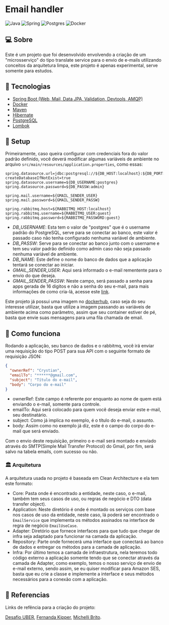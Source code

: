 # Email handler

![Java](https://img.shields.io/badge/java-%23ED8B00.svg?style=for-the-badge&logo=openjdk&logoColor=white)
![Spring](https://img.shields.io/badge/spring-%236DB33F.svg?style=for-the-badge&logo=spring&logoColor=white)
![Postgres](https://img.shields.io/badge/postgres-%23316192.svg?style=for-the-badge&logo=postgresql&logoColor=white)
![Docker](https://img.shields.io/badge/docker-%230db7ed.svg?style=for-the-badge&logo=docker&logoColor=white)

## 💻 Sobre
Este é um projeto que foi desenvolvido envolvendo a criação de um "microsserviço" do tipo translate service para o envio de e-mails utilizando 
conceitos da arquitetura limpa, este projeto é apenas experimental, serve somente para estudos.

## 🤖 Tecnologias
* [Spring Boot (Web, Mail, Data JPA, Validation, Devtools, AMQP)](https://docs.spring.io/spring-framework/reference/index.html)
* [Docker](https://docs.docker.com)
* [Maven](https://maven.apache.org)
* [Hibernate](https://hibernate.org)
* [PostgreSQL](https://www.postgresql.org)
* [Lombok](https://projectlombok.org)

## 🚀 Setup
Primeiramente, caso queira configurar com credenciais fora do valor padrão definido, você deverá modificar algumas variáveis de ambiente no arquivo
`src/main/resources/application.properties`, como essas:
```properties
spring.datasource.url=jdbc:postgresql://${DB_HOST:localhost}:${DB_PORT:5432}/${DB_NAME:email_handler}?createDatabaseIfNotExist=true
spring.datasource.username=${DB_USERNAME:postgres}
spring.datasource.password=${DB_PASSW:admin}

spring.mail.username=${GMAIL_SENDER_USER}
spring.mail.password=${GMAIL_SENDER_PASSW}

spring.rabbitmq.host=${RABBITMQ_HOST:localhost}
spring.rabbitmq.username=${RABBITMQ_USER:guest}
spring.rabbitmq.password=${RABBITMQ_PASSWORD:guest}
```
- *DB_USERNAME*: Esta tem o valor de "postgres" que é o username padrão do PostgreSQL, serve para se conectar ao banco, este valor é passado caso não 
tenha configurado nenhuma variável de ambiente.
- *DB_PASSW*: Serve para se conectar ao banco junto com o username e tem seu valor padrão definido como admin caso não 
seja passado nenhuma variável de ambiente.
- *DB_NAME*: Este define o nome do banco de dados que a aplicação tentará se conectar ao iniciar.
- *GMAIL_SENDER_USER*: Aqui será informado o e-mail rementente para o envio do que deseja.
- *GMAIL_SENDER_PASSW*: Neste campo, será passado a senha para apps gerada de 16 digitos e não a senha do seu e-mail,
para mais informações de como cria-lá, acesse este [link](https://support.google.com/accounts/answer/185833).

Este projeto já possui uma imagem no [dockerhub](https://hub.docker.com/r/crystianlefundes/email-handler/tags), caso seja do seu interesse utilizar, basta que utilize a 
imagem passando as variáveis de ambiente acima como parâmetro, assim que seu container estiver de pé, basta que 
envie suas mensagens para uma fila chamada de email. 

## 🤔 Como funciona
Rodando a aplicação, seu banco de dados e o rabbitmq, você irá enviar uma requisição do tipo POST para sua API com o seguinte
formato de requisição JSON:
```json
{
  "ownerRef": "Crystian",
  "emailTo": "******@gmail.com",
  "subject": "Título do e-mail",
  "body": "Corpo do e-mail"
}
```
- ownerRef: Este campo é referente por enquanto ao nome de quem está enviando o e-mail, somente para controle.
- emailTo: Aqui será colocado para quem você deseja enviar este e-mail, seu destinatário.
- subject: Como já implica no exemplo, é o título do e-mail, o assunto.
- body: Assim como no exemplo já diz, este é o campo do corpo do e-mail que será enviado.

Com o envio deste requisição, primeiro o e-mail será montado e enviado através do SMTP(Simple Mail Transfer Protocol) 
do Gmail, por fim, será salvo na tabela emails, com sucesso ou não.

### 🏛 Arquitetura
A arquitetura usada no projeto é baseada em Clean Architecture e ela tem este formato:
- Core: Pasta onde é encontrado a entidade, neste caso, o e-mail, também tem seus casos de uso, ou regras de negócio e 
DTO (data transfer object).
- Application: Neste diretório é onde é montado os serviços com base nos casos de uso da entidade, neste caso, lá
poderá ser encontrado o `EmailService` que implementa os métodos assinados na interface de regra de negócio `EmailUseCase`.
- Adapter: Diretório que fornece interfaces para que tudo que chegar de infra seja adaptado para funcionar na camada da
aplicação.
- Repository: Parte onde fornecerá uma interface que conectará ao banco de dados e entregar os métodos para a camada de
aplicação.
- Infra: Por último temos a camada de infraestrutura, nela teremos todo código externo a aplicação somente tendo que se conectar
através da camada de Adapter, como exemplo, temos o nosso serviço de envio de e-mail externo, sendo assim, se eu quiser
modificar para Amazon SES, basta que eu crie a classe e implemente a interface e seus métodos necessários para a conexão
com a aplicação.

## 📝 Referencias

Links de refência para a criação do projeto:

[Desafio UBER](https://github.com/uber-archive/coding-challenge-tools/blob/master/coding_challenge.md),
[Fernanda Kipper](https://github.com/Fernanda-Kipper/desafio-backend-uber/tree/main),
[Michelli Brito](https://github.com/MichelliBrito/microservices-na-pratica/tree/main).
